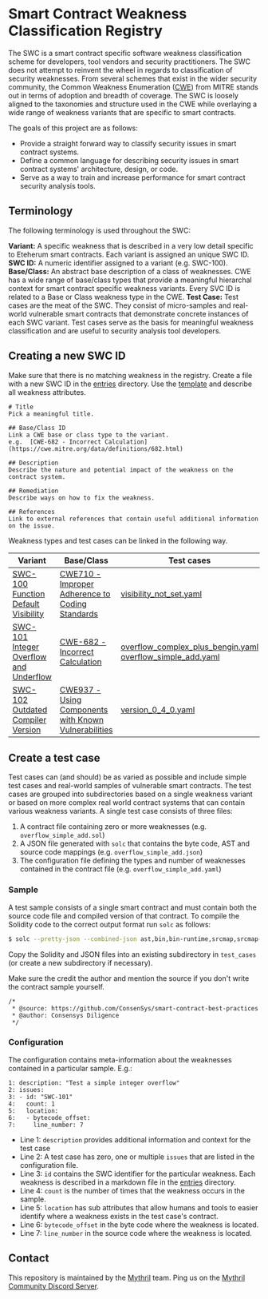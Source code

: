 # Smart Contract Weakness Classification Registry

The SWC is a smart contract specific software weakness classification scheme for developers, tool vendors and security practitioners. The SWC does not attempt to reinvent the wheel in regards to classification of security weaknesses. From several schemes that exist in the wider security community, the Common Weakness Enumeration ([CWE](https://cwe.mitre.org)) from MITRE stands out in terms of adoption and breadth of coverage. The SWC is loosely aligned to the taxonomies and structure used in the CWE while overlaying a wide range of weakness variants that are specific to smart contracts.

The goals of this project are as follows:

- Provide a straight forward way to classify security issues in smart contract systems.
- Define a common language for describing security issues in smart contract systems' architecture, design, or code.
- Serve as a way to train and increase performance for smart contract security analysis tools.

## Terminology

The following terminology is used throughout the SWC:

**Variant:** A specific weakness that is described in a very low detail specific to Eteherum smart contracts. Each variant is assigned an unique SWC ID.
**SWC ID:** A numeric identifier assigned to a variant (e.g. SWC-100).
**Base/Class:** An abstract base description of a class of weaknesses. CWE has a wide range of base/class types that provide a meaningful hierarchal context for smart contract specific weakness variants. Every SVC ID is related to a Base or Class weakness type in the CWE. 
**Test Case:** Test cases are the meat of the SWC. They consist of micro-samples and real-world vulnerable smart contracts that demonstrate concrete instances of each SWC variant. Test cases serve as the basis for meaningful weakness classification and are useful to security analysis tool developers.

## Creating a new SWC ID

Make sure that there is no matching weakness in the registry. Create a file with a new SWC ID in the [entries](./entries) directory. Use the [template](./entries/template.md) and describe all weakness attributes. 

```
# Title 
Pick a meaningful title.

## Base/Class ID
Link a CWE base or class type to the variant. 
e.g.  [CWE-682 - Incorrect Calculation](https://cwe.mitre.org/data/definitions/682.html)

## Description 
Describe the nature and potential impact of the weakness on the contract system. 

## Remediation
Describe ways on how to fix the weakness. 

## References 
Link to external references that contain useful additional information on the issue. 

```

Weakness types and test cases can be linked in the following way. 

|  Variant | Base/Class | Test cases |   
|---|---|---|
| [SWC-100 Function Default Visibility](./taxonomy/SWC-100.md)  | [CWE710 - Improper Adherence to Coding Standards](https://cwe.mitre.org/data/definitions/710.html) | [visibility_not_set.yaml](./test_cases/default_visibility_functions/visibility_not_set.yaml) | 
| [SWC-101 Integer Overflow and Underflow](./taxonomy/SWC-101.md)  |  [CWE-682 - Incorrect Calculation](https://cwe.mitre.org/data/definitions/682.html) |  [overflow_complex_plus_bengin.yaml](./benchmarks/integer_overflow_and_underflow/overflow_complex_plus_bengin.yaml) [overflow_simple_add.yaml](./test_cases/integer_overflow_and_underflow/overflow_simple_add.yaml)  |
| [SWC-102 Outdated Compiler Version](./taxonomy/SWC-102.md)   | [CWE937 - Using Components with Known Vulnerabilities](http://cwe.mitre.org/data/definitions/937.html)  |  [version_0_4_0.yaml](./test_cases/outdated_compiler_version/version_0_4_0.yaml) |


## Create a test case  

Test cases can (and should) be as varied as possible and include simple test cases and real-world samples of vulnerable smart contracts. The test cases are grouped into subdirectories based on a single weakness variant or based on more complex real world contract systems that can contain various weakness variants. A single test case consists of three files:

1. A contract file containing zero or more weaknesses (e.g. `overflow_simple_add.sol`)
2. A JSON file generated with `solc` that contains the byte code, AST and source code mappings (e.g. `overflow_simple_add.json`)
3. The configuration file defining the types and number of weaknesses contained in the contract file (e.g. `overflow_simple_add.yaml`)

### Sample

A test sample consists of a single smart contract and must contain both the source code file and compiled version of that contract. To compile the Solidity code to the correct output format run `solc` as follows:


```bash
$ solc --pretty-json --combined-json ast,bin,bin-runtime,srcmap,srcmap-runtime overflow_simple_add.sol > overflow_simple_add.json
```

Copy the Solidity and JSON files into an existing subdirectory in `test_cases` (or create a new subdirectory if necessary). 

Make sure the credit the author and mention the source if you don't write the contract sample yourself.

```
/*
 * @source: https://github.com/ConsenSys/smart-contract-best-practices
 * @author: Consensys Diligence
 */
```

### Configuration

The configuration contains meta-information about the weaknesses contained in a particular sample. E.g.:

```
1: description: "Test a simple integer overflow"
2: issues:
3: - id: "SWC-101"
4:   count: 1
5:   location:
6:   - bytecode_offset:
7:     line_number: 7
```

- Line 1: `description` provides additional information and context for the test case
- Line 2: A test case has zero, one or multiple `issues` that are listed in the configuration file.
- Line 3: `id` contains the SWC identifier for the particular weakness. Each weakness is described in a markdown file in the [entries](./entries) directory. 
- Line 4: `count` is the number of times that the weakness occurs in the sample.
- Line 5: `location` has sub attributes that allow humans and tools to easier identify where a weakness exists in the test case's contract. 
- Line 6: `bytecode_offset` in the byte code where the weakness is located.
- Line 7: `line_number` in the source code where the weakness is located.



## Contact

This repository is maintained by the [Mythril](https://mythril.ai) team. Ping us on the [Mythril Community Discord Server](https://discord.gg/kktn8Wt).

